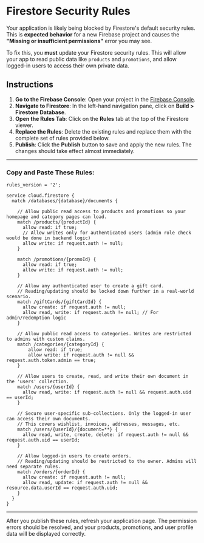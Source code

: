
# Firestore Security Rules

Your application is likely being blocked by Firestore's default security rules. This is **expected behavior** for a new Firebase project and causes the **"Missing or insufficient permissions"** error you may see.

To fix this, you **must** update your Firestore security rules. This will allow your app to read public data like `products` and `promotions`, and allow logged-in users to access their own private data.

## **Instructions**

1.  **Go to the Firebase Console**: Open your project in the [Firebase Console](https://console.firebase.google.com/).
2.  **Navigate to Firestore**: In the left-hand navigation pane, click on **Build > Firestore Database**.
3.  **Open the Rules Tab**: Click on the **Rules** tab at the top of the Firestore viewer.
4.  **Replace the Rules**: Delete the existing rules and replace them with the complete set of rules provided below.
5.  **Publish**: Click the **Publish** button to save and apply the new rules. The changes should take effect almost immediately.

---

### **Copy and Paste These Rules:**

```
rules_version = '2';

service cloud.firestore {
  match /databases/{database}/documents {

    // Allow public read access to products and promotions so your homepage and category pages can load.
    match /products/{productId} {
      allow read: if true;
      // Allow writes only for authenticated users (admin role check would be done in backend logic)
      allow write: if request.auth != null; 
    }
    
    match /promotions/{promoId} {
      allow read: if true;
      allow write: if request.auth != null;
    }
    
    // Allow any authenticated user to create a gift card.
    // Reading/updating should be locked down further in a real-world scenario.
    match /giftCards/{giftCardId} {
      allow create: if request.auth != null;
      allow read, write: if request.auth != null; // For admin/redemption logic
    }
    
    // Allow public read access to categories. Writes are restricted to admins with custom claims.
    match /categories/{categoryId} {
        allow read: if true;
        allow write: if request.auth != null && request.auth.token.admin == true;
    }

    // Allow users to create, read, and write their own document in the 'users' collection.
    match /users/{userId} {
      allow read, write: if request.auth != null && request.auth.uid == userId;
    }

    // Secure user-specific sub-collections. Only the logged-in user can access their own documents.
    // This covers wishlist, invoices, addresses, messages, etc.
    match /users/{userId}/{document=**} {
      allow read, write, create, delete: if request.auth != null && request.auth.uid == userId;
    }

    // Allow logged-in users to create orders.
    // Reading/updating should be restricted to the owner. Admins will need separate rules.
    match /orders/{orderId} {
      allow create: if request.auth != null;
      allow read, update: if request.auth != null && resource.data.userId == request.auth.uid;
    }
  }
}
```
---

After you publish these rules, refresh your application page. The permission errors should be resolved, and your products, promotions, and user profile data will be displayed correctly.
